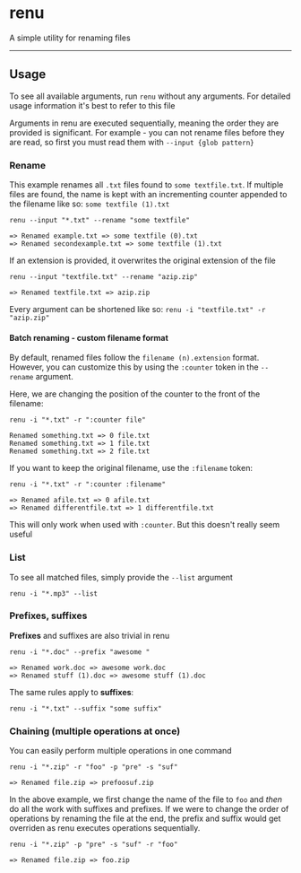 # renu

A simple utility for renaming files

---

## Usage

To see all available arguments, run `renu` without any arguments. For detailed usage information it's best to refer to this file

Arguments in renu are executed sequentially, meaning the order they are provided is significant. For example - you can not rename files before they are read, so first you must read them with `--input {glob pattern}`

### Rename

This example renames all `.txt` files found to `some textfile.txt`. If multiple files are found, the name is kept with an incrementing counter appended to the filename like so: `some textfile (1).txt`

```
renu --input "*.txt" --rename "some textfile"

=> Renamed example.txt => some textfile (0).txt
=> Renamed secondexample.txt => some textfile (1).txt
```

If an extension is provided, it overwrites the original extension of the file
```
renu --input "textfile.txt" --rename "azip.zip"

=> Renamed textfile.txt => azip.zip
```

Every argument can be shortened like so: `renu -i "textfile.txt" -r "azip.zip"`

#### Batch renaming - custom filename format

By default, renamed files follow the `filename (n).extension` format. However, you can customize this by using the `:counter` token in the `--rename` argument.

Here, we are changing the position of the counter to the front of the filename:

```
renu -i "*.txt" -r ":counter file"

Renamed something.txt => 0 file.txt
Renamed something.txt => 1 file.txt
Renamed something.txt => 2 file.txt
```

If you want to keep the original filename, use the `:filename` token:

```
renu -i "*.txt" -r ":counter :filename"

=> Renamed afile.txt => 0 afile.txt
=> Renamed differentfile.txt => 1 differentfile.txt
```

This will only work when used with `:counter`. But this doesn't really seem useful

### List

To see all matched files, simply provide the `--list` argument

```
renu -i "*.mp3" --list
```

### Prefixes, suffixes

**Prefixes** and suffixes are also trivial in renu

```
renu -i "*.doc" --prefix "awesome "

=> Renamed work.doc => awesome work.doc
=> Renamed stuff (1).doc => awesome stuff (1).doc
```

The same rules apply to **suffixes**:

```
renu -i "*.txt" --suffix "some suffix"
```

### Chaining (multiple operations at once)

You can easily perform multiple operations in one command

```
renu -i "*.zip" -r "foo" -p "pre" -s "suf"

=> Renamed file.zip => prefoosuf.zip
```

In the above example, we first change the name of the file to `foo` and *then* do all the work with suffixes and prefixes. If we were to change the order of operations by renaming the file at the end, the prefix and suffix would get overriden as renu executes operations sequentially.

```
renu -i "*.zip" -p "pre" -s "suf" -r "foo"

=> Renamed file.zip => foo.zip
```
